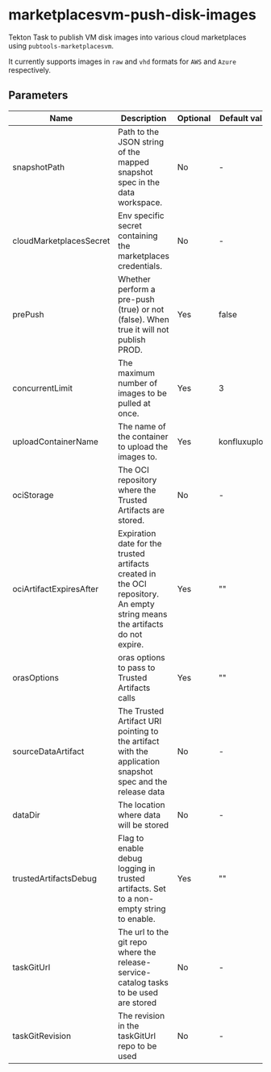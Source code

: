 # marketplacesvm-push-disk-images

Tekton Task to publish VM disk images into various cloud marketplaces using `pubtools-marketplacesvm`.

It currently supports images in `raw` and `vhd` formats for `AWS` and `Azure` respectively.

## Parameters

| Name                    | Description                                                                                                                          | Optional | Default value   |
|-------------------------|--------------------------------------------------------------------------------------------------------------------------------------|----------|-----------------|
| snapshotPath            | Path to the JSON string of the mapped snapshot spec in the data workspace.                                                           | No       | -               |
| cloudMarketplacesSecret | Env specific secret containing the marketplaces credentials.                                                                         | No       | -               |
| prePush                 | Whether perform a pre-push (true) or not (false). When true it will not publish PROD.                                               | Yes      | false           |
| concurrentLimit         | The maximum number of images to be pulled at once.                                                                                   | Yes      | 3               |
| uploadContainerName     | The name of the container to upload the images to.                                                                                   | Yes      | konfluxupload   |
| ociStorage              | The OCI repository where the Trusted Artifacts are stored.                                                                           | No       | -               |
| ociArtifactExpiresAfter | Expiration date for the trusted artifacts created in the OCI repository. An empty string means the artifacts do not expire.         | Yes      | ""              |
| orasOptions             | oras options to pass to Trusted Artifacts calls                                                                                      | Yes      | ""              |
| sourceDataArtifact      | The Trusted Artifact URI pointing to the artifact with the application snapshot spec and the release data                           | No       | -               |
| dataDir                 | The location where data will be stored                                                                                               | No       | -               |
| trustedArtifactsDebug   | Flag to enable debug logging in trusted artifacts. Set to a non-empty string to enable.                                             | Yes      | ""              |
| taskGitUrl              | The url to the git repo where the release-service-catalog tasks to be used are stored                                                | No       | -               |
| taskGitRevision         | The revision in the taskGitUrl repo to be used                                                                                       | No       | -               |

